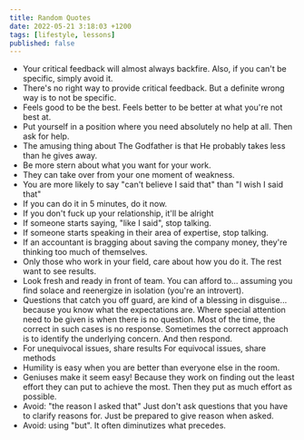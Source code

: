 ```yaml
---
title: Random Quotes
date: 2022-05-21 3:18:03 +1200
tags: [lifestyle, lessons]
published: false
---
```


- Your critical feedback will almost always backfire. 
	Also, if you can't be specific, simply avoid it. 
- There's no right way to provide critical feedback.
	But a definite wrong way is to not be specific.
- Feels good to be the best.
	Feels better to be better at what you're not best at. 
- Put yourself in a position where you need absolutely no help at all. 
	Then ask for help. 
- The amusing thing about The Godfather is that
    He probably takes less than he gives away.
- Be more stern about what you want for your work.
- They can take over from your one moment of weakness. 
- You are more likely to say "can't believe I said that" than
    "I wish I said that"
- If you can do it in 5 minutes, do it now.
- If you don't fuck up your relationship, it'll be alright
- If someone starts saying, "like I said", stop talking.
- If someone starts speaking in their area of expertise, stop talking.
- If an accountant is bragging about saving the company money, 
    they're thinking too much of themselves. 
- Only those who work in your field, care about how you do it.
    The rest want to see results.
- Look fresh and ready in front of team. You can afford to...
    assuming you find solace and reenergize in isolation (you're an introvert).
- Questions that catch you off guard, are kind of a blessing in disguise...
    because you know what the expectations are. 
    Where special attention need to be given is when there is no question.
    Most of the time, the correct in such cases is no response.
    Sometimes the correct approach is to identify the underlying concern. 
    And then respond.
- For unequivocal issues, share results
    For equivocal issues, share methods
- Humility is easy when you are better than everyone else in the room. 
- Geniuses make it seem easy!
    Because they work on finding out the least effort they can put 
    to achieve the most. Then they put as much effort as possible.
- Avoid: "the reason I asked that"
    Just don't ask questions that you have to clarify reasons for.
    Just be prepared to give reason when asked. 
- Avoid: using "but". It often diminutizes what precedes.

